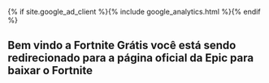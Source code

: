 {% if site.google_ad_client %}{% include google_analytics.html %}{% endif %} 

## Bem vindo a Fortnite Grátis você está sendo redirecionado para a página oficial da Epic para baixar o Fortnite
